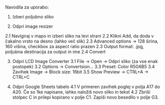 Navodila za uporabo:
1. Izberi poljubno sliko

2. Odpri image resizer

2.1 Navigiraj v mapo in izberi sliko na levi strani
2.2 Klikni Add, da doda v čakalno vrsto na desno (lahko več slik)
2.3 Advanced options -> 128 širina, 160 višina, checkbox za aspect ratio prazen
2.3 Output format: .jpg, poljubna destinacija za output in ime
2.4 Convert

3. Odpri LCD Image Converter
3.1 File -> Open -> Odpri sliko (za vse enak postopek)
3.2 Options -> Convertsion...
3.3 Preset: Color R5G6B5
3.4 Zavihek Image -> Block size: 16bit
3.5 Show Preview -> CTRL+A -> CTRL+C

4. Odpri Google Sheets tabelo
4.1 V primeren zavihek poglej v polja A17 do A20. Če so 1ke napisane, lahko naložiš novo sliko in tekst
4.2 Zbriši stolpec C in prilepi kopirano v polje C1. Zapiši novo besedilo v polje G3.
